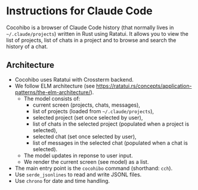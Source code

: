 # Instructions for Claude Code

Cocohibo is a browser of Claude Code history (that normally lives in
`~/.claude/projects`) written in Rust using Ratatui. It allows you to view the
list of projects, list of chats in a project and to browse and search the
history of a chat.

## Architecture

- Cocohibo uses Ratatui with Crossterm backend.
- We follow ELM architecture (see https://ratatui.rs/concepts/application-patterns/the-elm-architecture/).
  - The model consists of:
    - current screen (projects, chats, messages),
    - list of projects (loaded from `~/.claude/projects`),
    - selected project (set once selected by user),
    - list of chats in the selected project (populated when a project is selected),
    - selected chat (set once selected by user),
    - list of messages in the selected chat (populated when a chat is selected).
  - The model updates in reponse to user input.
  - We render the current screen (see model) as a list.
- The main entry point is the `cocohibo` command (shorthand: `cch`).
- Use `serde_jsonlines` to read and write JSONL files.
- Use `chrono` for date and time handling.
